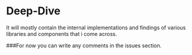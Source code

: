 # Deep-Dive

It will mostly contain the internal implementations and findings of various libraries and components that
i come across.    

###For now you can write any comments in the issues section.

